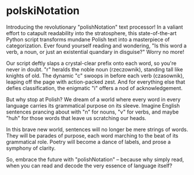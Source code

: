 # polskiNotation
Introducing the revolutionary "polishNotation" text processor! In a valiant effort to catapult readability into the stratosphere, this state-of-the-art Python script transforms mundane Polish text into a masterpiece of categorization. Ever found yourself reading and wondering, "Is this word a verb, a noun, or just an existential quandary in disguise?" Worry no more!

Our script deftly slaps a crystal-clear prefix onto each word, so you're never in doubt. "r" heralds the noble noun (rzeczownik), standing tall like knights of old. The dynamic "c" swoops in before each verb (czasownik), leaping off the page with action-packed zest. And for everything else that defies classification, the enigmatic "i" offers a nod of acknowledgement.

But why stop at Polish? We dream of a world where every word in every language carries its grammatical purpose on its sleeve. Imagine English sentences prancing about with "n" for nouns, "v" for verbs, and maybe "huh" for those words that leave us scratching our heads.

In this brave new world, sentences will no longer be mere strings of words. They will be parades of purpose, each word marching to the beat of its grammatical role. Poetry will become a dance of labels, and prose a symphony of clarity.

So, embrace the future with "polishNotation" – because why simply read, when you can read and decode the very essence of language itself?
